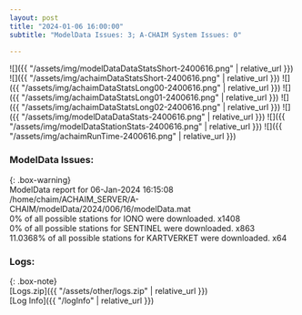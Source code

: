 ```yaml
---
layout: post
title: "2024-01-06 16:00:00"
subtitle: "ModelData Issues: 3; A-CHAIM System Issues: 0"

---
```


![]({{ "/assets/img/modelDataDataStatsShort-2400616.png" | relative_url }})
![]({{ "/assets/img/achaimDataStatsShort-2400616.png" | relative_url }})
![]({{ "/assets/img/achaimDataStatsLong00-2400616.png" | relative_url }})
![]({{ "/assets/img/achaimDataStatsLong01-2400616.png" | relative_url }})
![]({{ "/assets/img/achaimDataStatsLong02-2400616.png" | relative_url }})
![]({{ "/assets/img/modelDataDataStats-2400616.png" | relative_url }})
![]({{ "/assets/img/modelDataStationStats-2400616.png" | relative_url }})
![]({{ "/assets/img/achaimRunTime-2400616.png" | relative_url }})


### ModelData Issues:  
  
{: .box-warning}  
 ModelData report for 06-Jan-2024 16:15:08   
 /home/chaim/ACHAIM_SERVER/A-CHAIM/modelData/2024/006/16/modelData.mat   
 0% of all possible stations for IONO were downloaded. x1408   
 0% of all possible stations for SENTINEL were downloaded. x863   
 11.0368% of all possible stations for KARTVERKET were downloaded. x64   
  


### Logs:  
  
{: .box-note}  
[Logs.zip]({{ "/assets/other/logs.zip" | relative_url }})  
[Log Info]({{ "/logInfo" | relative_url }})  

